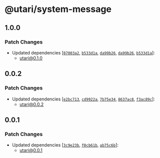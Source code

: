 # @utari/system-message

## 1.0.0

### Patch Changes

-   Updated dependencies [[`07003a2`](https://github.com/JacobLinCool/Unified-Teaching-Assistant-Reply-Interface/commit/07003a278bb50a9b3b0e363ec0bf452d15772318), [`b533d1a`](https://github.com/JacobLinCool/Unified-Teaching-Assistant-Reply-Interface/commit/b533d1abe1379b62b2cc5108c30b8e91a65288f7), [`da99b26`](https://github.com/JacobLinCool/Unified-Teaching-Assistant-Reply-Interface/commit/da99b26829b7c1f3879b51b1b6de2a50e5555719), [`da99b26`](https://github.com/JacobLinCool/Unified-Teaching-Assistant-Reply-Interface/commit/da99b26829b7c1f3879b51b1b6de2a50e5555719), [`b533d1a`](https://github.com/JacobLinCool/Unified-Teaching-Assistant-Reply-Interface/commit/b533d1abe1379b62b2cc5108c30b8e91a65288f7)]:
    -   utari@0.1.0

## 0.0.2

### Patch Changes

-   Updated dependencies [[`e2bc713`](https://github.com/JacobLinCool/Unified-Teaching-Assistant-Reply-Interface/commit/e2bc713f0534b8fe00444aeadce4b94dc7da28a5), [`cd9922a`](https://github.com/JacobLinCool/Unified-Teaching-Assistant-Reply-Interface/commit/cd9922af9b1c53a00220f255cd6f54ccd36f63d8), [`7b75e34`](https://github.com/JacobLinCool/Unified-Teaching-Assistant-Reply-Interface/commit/7b75e34387f0626a69985f1123ec2d4b9fe180a9), [`8637ac8`](https://github.com/JacobLinCool/Unified-Teaching-Assistant-Reply-Interface/commit/8637ac8191189dcba9275124417c161ee68e3c3f), [`f3ac89c`](https://github.com/JacobLinCool/Unified-Teaching-Assistant-Reply-Interface/commit/f3ac89cfb5f3142d5beca36469c885c9d49e7c21)]:
    -   utari@0.0.2

## 0.0.1

### Patch Changes

-   Updated dependencies [[`3c9e23b`](https://github.com/JacobLinCool/Unified-Teaching-Assistant-Reply-Interface/commit/3c9e23b8d155892f9d563657cf46a4a35ca8c9e6), [`f0cb61b`](https://github.com/JacobLinCool/Unified-Teaching-Assistant-Reply-Interface/commit/f0cb61b12f5d65ec1ae98504b15c904dae828869), [`ab75c6b`](https://github.com/JacobLinCool/Unified-Teaching-Assistant-Reply-Interface/commit/ab75c6b25cfc64efb1725ea76fac3bf1bc329014)]:
    -   utari@0.0.1
